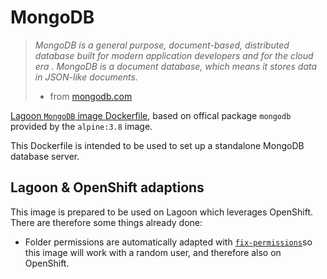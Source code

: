 # MongoDB

> _MongoDB is a general purpose, document-based, distributed database built for modern application developers and for the cloud era . MongoDB is a document database, which means it stores data in JSON-like documents._
>
> * from [mongodb.com](https://www.mongodb.com/)

[Lagoon `MongoDB` image Dockerfile](https://github.com/amazeeio/lagoon/blob/master/images/mongo/Dockerfile), based on offical package `mongodb` provided by the `alpine:3.8` image.

This Dockerfile is intended to be used to set up a standalone MongoDB database server.

## Lagoon & OpenShift adaptions

This image is prepared to be used on Lagoon which leverages OpenShift. There are therefore some things already done:

* Folder permissions are automatically adapted with [`fix-permissions`](https://github.com/sclorg/s2i-base-container/blob/master/core/root/usr/bin/fix-permissions)so this image will work with a random user, and therefore also on OpenShift.


